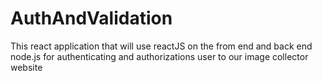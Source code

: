 # AuthAndValidation
This react application that will use reactJS on the from end and back end node.js for authenticating and authorizations user to our image collector website 

